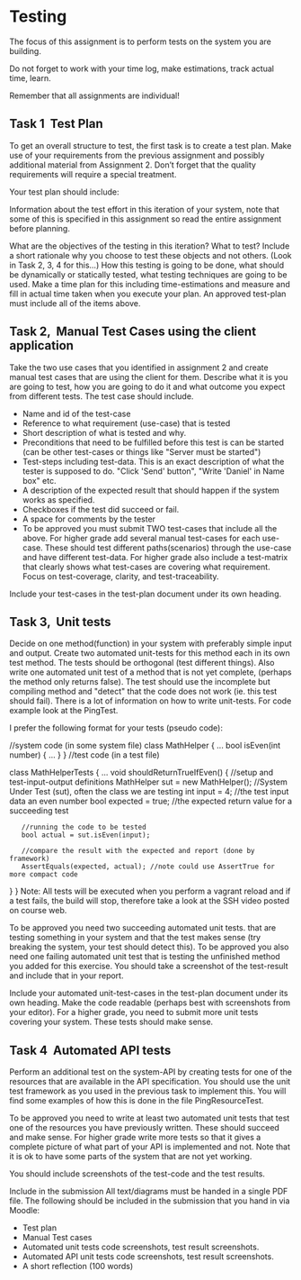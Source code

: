 # Testing
The focus of this assignment is to perform tests on the system you are building.

Do not forget to work with your time log, make estimations, track actual time, learn.

Remember that all assignments are individual!

## Task 1 ­­ Test Plan
To get an overall structure to test, the first task is to create a test plan. Make use of your requirements from the previous assignment and possibly additional material from Assignment 2. Don’t forget that the quality requirements will require a special treatment.

Your test plan should include:

Information about the test effort in this iteration of your system, note that some of this is specified in this assignment so read the entire assignment before planning.

What are the objectives of the testing in this iteration?
What to test? Include a short rationale why you choose to test these objects and not others. (Look in Task 2, 3, 4 for this...)
How this testing is going to be done, what should be dynamically or statically tested, what testing techniques are going to be used.
Make a time plan for this including time-estimations and measure and fill in actual time taken when you execute your plan.
An approved test-plan must include all of the items above.

## Task 2, ­­ Manual Test Cases using the client application
Take the two use cases that you identified in assignment 2 and create manual test cases that are using the client for them. Describe what it is you are going to test, how you are going to do it and what outcome you expect from different tests. The test case should include.

* Name and id of the test-case
* Reference to what requirement (use-case) that is tested
* Short description of what is tested and why.
* Preconditions that need to be fulfilled before this test is can be started (can be other test-cases or things like "Server must be started")
* Test-steps including test-data. This is an exact description of what the tester is supposed to do. "Click 'Send' button", "Write 'Daniel' in Name box" etc.
* A description of the expected result that should happen if the system works as specified.
* Checkboxes if the test did succeed or fail.
* A space for comments by the tester
* To be approved you must submit TWO test-cases that include all the above. For higher grade add several manual test-cases for each use-case. These should test different paths(scenarios) through the use-case and have different test-data. For higher grade also include a test-matrix that clearly shows what test-cases are covering what requirement. Focus on test-coverage, clarity, and test-traceability.

Include your test-cases in the test-plan document under its own heading.

## Task 3, ­­ Unit tests
Decide on one method(function) in your system with preferably simple input and output. Create two automated unit-tests for this method each in its own test method. The tests should be orthogonal (test different things). Also write one automated unit test of a method that is not yet complete, (perhaps the method only returns false). The test should use the incomplete but compiling method and "detect" that the code does not work (ie. this test should fail). There is a lot of information on how to write unit-tests. For code example look at the PingTest.

I prefer the following format for your tests (pseudo code):

//system code (in some system file)
class MathHelper {
...
   bool isEven(int number) {
      ...
   }
}
//test code (in a test file)

class MathHelperTests { 
...
   void shouldReturnTrueIfEven() {
       //setup and test-input-output definitions
       MathHelper sut = new MathHelper(); //System Under Test (sut), often the class we are testing
       int input = 4; //the test input data an even number
       bool expected = true; //the expected return value for a succeeding test

       //running the code to be tested
       bool actual = sut.isEven(input); 

       //compare the result with the expected and report (done by framework)
       AssertEquals(expected, actual); //note could use AssertTrue for more compact code
   }
}
Note: All tests will be executed when you perform a vagrant reload and if a test fails, the build will stop, therefore take a look at the SSH video posted on course web.

To be approved you need two succeeding automated unit tests. that are testing something in your system and that the test makes sense (try breaking the system, your test should detect this). To be approved you also need one failing automated unit test that is testing the unfinished method you added for this exercise. You should take a screenshot of the test-result and include that in your report.

Include your automated unit-test-cases in the test-plan document under its own heading. Make the code readable (perhaps best with screenshots from your editor). For a higher grade, you need to submit more unit tests covering your system. These tests should make sense.

## Task 4 ­­ Automated API tests
Perform an additional test on the system-API by creating tests for one of the resources that are available in the API specification. You should use the unit test framework as you used in the previous task to implement this. You will find some examples of how this is done in the file PingResourceTest.

To be approved you need to write at least two automated unit tests that test one of the resources you have previously written. These should succeed and make sense. For higher grade write more tests so that it gives a complete picture of what part of your API is implemented and not. Note that it is ok to have some parts of the system that are not yet working.

You should include screenshots of the test-code and the test results.

Include in the submission
All text/diagrams must be handed in a single PDF file. The following should be included in the submission that you hand in via Moodle:

* Test plan
* Manual Test cases
* Automated unit tests code screenshots, test result screenshots.
* Automated API unit tests code screenshots, test result screenshots.
* A short reflection (100 words)